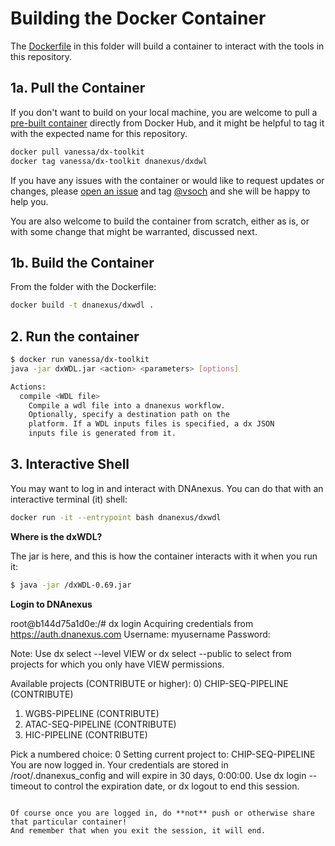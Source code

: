 # Building the Docker Container

The [Dockerfile](Dockerfile) in this folder will build a container to interact
with the tools in this repository.

## 1a. Pull the Container
If you don't want to build on your local machine, you are welcome to pull a [pre-built
container](https://hub.docker.com/r/vanessa/dx-toolkit/) directly from Docker Hub, and it 
 might be helpful to tag it with the expected name for this repository.

```bash
docker pull vanessa/dx-toolkit
docker tag vanessa/dx-toolkit dnanexus/dxdwl
```
If you have any issues with the container or would like to request updates or changes,
please [open an issue](https://www.github.com/dnanexus/dxWDL/issues) and tag [@vsoch](https://www.github.com/vsoch) and she will be
happy to help you.

You are also welcome to build the container from scratch, either as is, or with some change that might
be warranted, discussed next.

## 1b. Build the Container
From the folder with the Dockerfile:

```bash
docker build -t dnanexus/dxwdl .
```

## 2. Run the container

```bash
$ docker run vanessa/dx-toolkit
java -jar dxWDL.jar <action> <parameters> [options]

Actions:
  compile <WDL file>
    Compile a wdl file into a dnanexus workflow.
    Optionally, specify a destination path on the
    platform. If a WDL inputs files is specified, a dx JSON
    inputs file is generated from it.

```

## 3. Interactive Shell

You may want to log in and interact with DNAnexus. You can do that with an interactive
terminal (it) shell:

```bash
docker run -it --entrypoint bash dnanexus/dxwdl
```

**Where is the dxWDL?**

The jar is here, and this is how the container interacts with it when you run it:

```bash
$ java -jar /dxWDL-0.69.jar
```

**Login to DNAnexus**

root@b144d75a1d0e:/# dx login
Acquiring credentials from https://auth.dnanexus.com
Username: myusername
Password: 

Note: Use dx select --level VIEW or dx select --public to select from projects for
which you only have VIEW permissions.

Available projects (CONTRIBUTE or higher):
0) CHIP-SEQ-PIPELINE (CONTRIBUTE)
1) WGBS-PIPELINE (CONTRIBUTE)
2) ATAC-SEQ-PIPELINE (CONTRIBUTE)
3) HIC-PIPELINE (CONTRIBUTE)

Pick a numbered choice: 0
Setting current project to: CHIP-SEQ-PIPELINE
You are now logged in. Your credentials are stored in /root/.dnanexus_config and will expire in 30
days, 0:00:00. Use dx login --timeout to control the expiration date, or dx logout
to end this session.
```

Of course once you are logged in, do **not** push or otherwise share that particular container!
And remember that when you exit the session, it will end.

